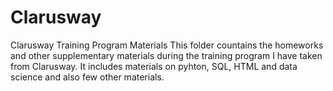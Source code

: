 # Clarusway
Clarusway Training Program Materials
This folder countains the homeworks and other supplementary materials during the training program I have taken from Clarusway.
It includes materials on pyhton, SQL, HTML and data science and also few other materials.

